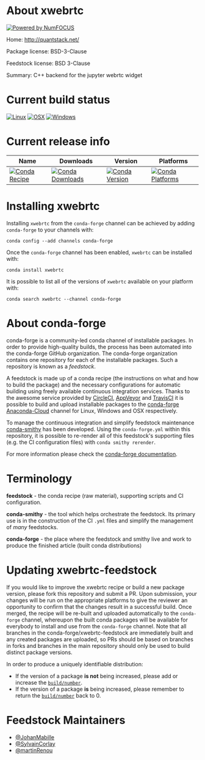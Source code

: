 About xwebrtc
=============

[![Powered by NumFOCUS](https://img.shields.io/badge/powered%20by-NumFOCUS-orange.svg?style=flat&colorA=E1523D&colorB=007D8A)](http://numfocus.org)

Home: http://quantstack.net/

Package license: BSD-3-Clause

Feedstock license: BSD 3-Clause

Summary: C++ backend for the jupyter webrtc widget



Current build status
====================

[![Linux](https://img.shields.io/circleci/project/github/conda-forge/xwebrtc-feedstock/master.svg?label=Linux)](https://circleci.com/gh/conda-forge/xwebrtc-feedstock)
[![OSX](https://img.shields.io/travis/conda-forge/xwebrtc-feedstock/master.svg?label=macOS)](https://travis-ci.org/conda-forge/xwebrtc-feedstock)
[![Windows](https://img.shields.io/appveyor/ci/conda-forge/xwebrtc-feedstock/master.svg?label=Windows)](https://ci.appveyor.com/project/conda-forge/xwebrtc-feedstock/branch/master)

Current release info
====================

| Name | Downloads | Version | Platforms |
| --- | --- | --- | --- |
| [![Conda Recipe](https://img.shields.io/badge/recipe-xwebrtc-green.svg)](https://anaconda.org/conda-forge/xwebrtc) | [![Conda Downloads](https://img.shields.io/conda/dn/conda-forge/xwebrtc.svg)](https://anaconda.org/conda-forge/xwebrtc) | [![Conda Version](https://img.shields.io/conda/vn/conda-forge/xwebrtc.svg)](https://anaconda.org/conda-forge/xwebrtc) | [![Conda Platforms](https://img.shields.io/conda/pn/conda-forge/xwebrtc.svg)](https://anaconda.org/conda-forge/xwebrtc) |

Installing xwebrtc
==================

Installing `xwebrtc` from the `conda-forge` channel can be achieved by adding `conda-forge` to your channels with:

```
conda config --add channels conda-forge
```

Once the `conda-forge` channel has been enabled, `xwebrtc` can be installed with:

```
conda install xwebrtc
```

It is possible to list all of the versions of `xwebrtc` available on your platform with:

```
conda search xwebrtc --channel conda-forge
```


About conda-forge
=================

conda-forge is a community-led conda channel of installable packages.
In order to provide high-quality builds, the process has been automated into the
conda-forge GitHub organization. The conda-forge organization contains one repository
for each of the installable packages. Such a repository is known as a *feedstock*.

A feedstock is made up of a conda recipe (the instructions on what and how to build
the package) and the necessary configurations for automatic building using freely
available continuous integration services. Thanks to the awesome service provided by
[CircleCI](https://circleci.com/), [AppVeyor](https://www.appveyor.com/)
and [TravisCI](https://travis-ci.org/) it is possible to build and upload installable
packages to the [conda-forge](https://anaconda.org/conda-forge)
[Anaconda-Cloud](https://anaconda.org/) channel for Linux, Windows and OSX respectively.

To manage the continuous integration and simplify feedstock maintenance
[conda-smithy](https://github.com/conda-forge/conda-smithy) has been developed.
Using the ``conda-forge.yml`` within this repository, it is possible to re-render all of
this feedstock's supporting files (e.g. the CI configuration files) with ``conda smithy rerender``.

For more information please check the [conda-forge documentation](https://conda-forge.org/docs/).

Terminology
===========

**feedstock** - the conda recipe (raw material), supporting scripts and CI configuration.

**conda-smithy** - the tool which helps orchestrate the feedstock.
                   Its primary use is in the construction of the CI ``.yml`` files
                   and simplify the management of *many* feedstocks.

**conda-forge** - the place where the feedstock and smithy live and work to
                  produce the finished article (built conda distributions)


Updating xwebrtc-feedstock
==========================

If you would like to improve the xwebrtc recipe or build a new
package version, please fork this repository and submit a PR. Upon submission,
your changes will be run on the appropriate platforms to give the reviewer an
opportunity to confirm that the changes result in a successful build. Once
merged, the recipe will be re-built and uploaded automatically to the
`conda-forge` channel, whereupon the built conda packages will be available for
everybody to install and use from the `conda-forge` channel.
Note that all branches in the conda-forge/xwebrtc-feedstock are
immediately built and any created packages are uploaded, so PRs should be based
on branches in forks and branches in the main repository should only be used to
build distinct package versions.

In order to produce a uniquely identifiable distribution:
 * If the version of a package **is not** being increased, please add or increase
   the [``build/number``](https://conda.io/docs/user-guide/tasks/build-packages/define-metadata.html#build-number-and-string).
 * If the version of a package **is** being increased, please remember to return
   the [``build/number``](https://conda.io/docs/user-guide/tasks/build-packages/define-metadata.html#build-number-and-string)
   back to 0.

Feedstock Maintainers
=====================

* [@JohanMabille](https://github.com/JohanMabille/)
* [@SylvainCorlay](https://github.com/SylvainCorlay/)
* [@martinRenou](https://github.com/martinRenou/)

